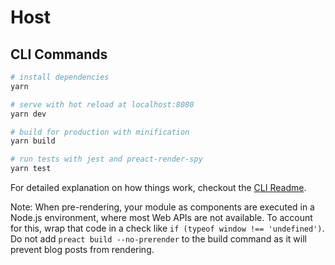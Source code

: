 # Host

## CLI Commands

``` bash
# install dependencies
yarn

# serve with hot reload at localhost:8080
yarn dev

# build for production with minification
yarn build

# run tests with jest and preact-render-spy 
yarn test
```

For detailed explanation on how things work, checkout the [CLI Readme](https://github.com/developit/preact-cli/blob/master/README.md).

Note: When pre-rendering, your module as components are executed in a Node.js environment, where most Web APIs are not available. To account for this, wrap that code in a check like `if (typeof window !== 'undefined')`. 
Do not add `preact build --no-prerender` to the build command as it will prevent blog posts from rendering.
